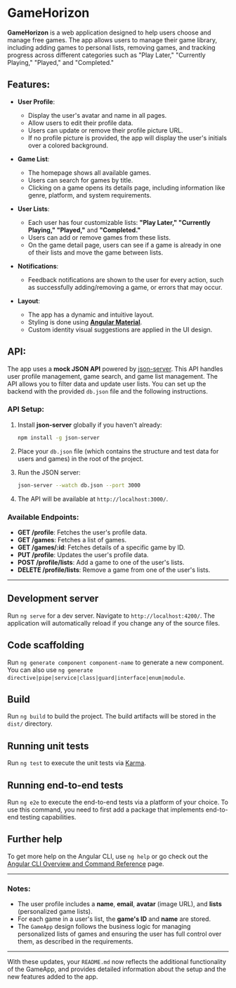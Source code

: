 # GameHorizon

**GameHorizon** is a web application designed to help users choose and manage free games. The app allows users to manage their game library, including adding games to personal lists, removing games, and tracking progress across different categories such as "Play Later," "Currently Playing," "Played," and "Completed." 

## Features:
- **User Profile**: 
  - Display the user's avatar and name in all pages.
  - Allow users to edit their profile data.
  - Users can update or remove their profile picture URL.
  - If no profile picture is provided, the app will display the user's initials over a colored background.

- **Game List**:
  - The homepage shows all available games.
  - Users can search for games by title.
  - Clicking on a game opens its details page, including information like genre, platform, and system requirements.

- **User Lists**:
  - Each user has four customizable lists: **"Play Later," "Currently Playing," "Played,"** and **"Completed."**
  - Users can add or remove games from these lists.
  - On the game detail page, users can see if a game is already in one of their lists and move the game between lists.

- **Notifications**:
  - Feedback notifications are shown to the user for every action, such as successfully adding/removing a game, or errors that may occur.

- **Layout**:
  - The app has a dynamic and intuitive layout.
  - Styling is done using **[Angular Material](https://material.angular.io/)**.
  - Custom identity visual suggestions are applied in the UI design.

## API:
The app uses a **mock JSON API** powered by [json-server](https://github.com/typicode/json-server). This API handles user profile management, game search, and game list management. The API allows you to filter data and update user lists. You can set up the backend with the provided `db.json` file and the following instructions.

### API Setup:
1. Install **json-server** globally if you haven't already:
   ```bash
   npm install -g json-server
   ```

2. Place your `db.json` file (which contains the structure and test data for users and games) in the root of the project.

3. Run the JSON server:
   ```bash
   json-server --watch db.json --port 3000
   ```

4. The API will be available at `http://localhost:3000/`.

### Available Endpoints:
- **GET /profile**: Fetches the user's profile data.
- **GET /games**: Fetches a list of games.
- **GET /games/:id**: Fetches details of a specific game by ID.
- **PUT /profile**: Updates the user's profile data.
- **POST /profile/lists**: Add a game to one of the user's lists.
- **DELETE /profile/lists**: Remove a game from one of the user's lists.

---

## Development server

Run `ng serve` for a dev server. Navigate to `http://localhost:4200/`. The application will automatically reload if you change any of the source files.

## Code scaffolding

Run `ng generate component component-name` to generate a new component. You can also use `ng generate directive|pipe|service|class|guard|interface|enum|module`.

## Build

Run `ng build` to build the project. The build artifacts will be stored in the `dist/` directory.

## Running unit tests

Run `ng test` to execute the unit tests via [Karma](https://karma-runner.github.io).

## Running end-to-end tests

Run `ng e2e` to execute the end-to-end tests via a platform of your choice. To use this command, you need to first add a package that implements end-to-end testing capabilities.

## Further help

To get more help on the Angular CLI, use `ng help` or go check out the [Angular CLI Overview and Command Reference](https://angular.dev/tools/cli) page.

---

### Notes:
- The user profile includes a **name**, **email**, **avatar** (image URL), and **lists** (personalized game lists).
- For each game in a user's list, the **game's ID** and **name** are stored.
- The `GameApp` design follows the business logic for managing personalized lists of games and ensuring the user has full control over them, as described in the requirements.

---

With these updates, your `README.md` now reflects the additional functionality of the GameApp, and provides detailed information about the setup and the new features added to the app.